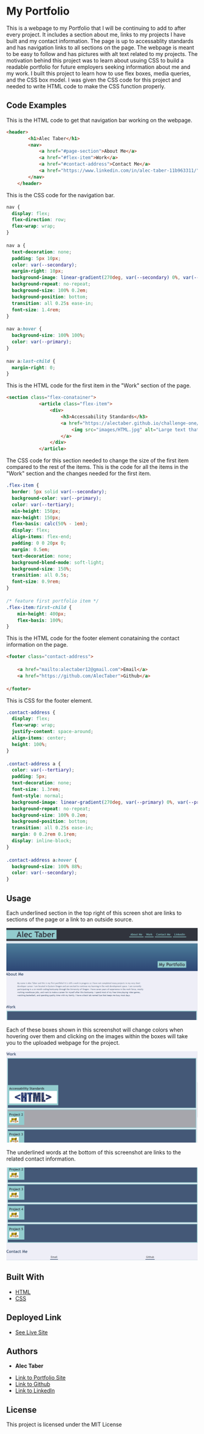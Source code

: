 # My Portfolio

This is a webpage to my Portfolio that I will be continuing to add to after every project. It includes a section about me, links to my projects I have built and my contact information. The page is up to accessablity standards and has navigation links to all sections on the page. The webpage is meant to be easy to follow and has pictures with alt text related to my projects. The motivation behind this project was to learn about usuing CSS to build a readable portfolio for future employers seeking information about me and my work. I built this project to learn how to use flex boxes, media queries, and the CSS box model. I was given the CSS code for this project and needed to write HTML code to make the CSS function properly.

## Code Examples
This is the HTML code to get that navigation bar working on the webpage.
```html
<header>
        <h1>Alec Taber</h1>
        <nav>
            <a href="#page-section">About Me</a>
            <a href="#flex-item">Work</a>
            <a href="#contact-address">Contact Me</a>
            <a href="https://www.linkedin.com/in/alec-taber-11b963311/">Linkedin</a>
        </nav>
    </header>
```

This is the CSS code for the navigation bar.

```css
nav {
  display: flex;
  flex-direction: row;
  flex-wrap: wrap;
}

nav a {
  text-decoration: none;
  padding: 5px 10px;
  color: var(--secondary);
  margin-right: 10px;
  background-image: linear-gradient(270deg, var(--secondary) 0%, var(--secondary) 100%);
  background-repeat: no-repeat;
  background-size: 100% 0.2em;
  background-position: bottom;
  transition: all 0.25s ease-in;
  font-size: 1.4rem;
}

nav a:hover {
  background-size: 100% 100%;
  color: var(--primary);
}

nav a:last-child {
  margin-right: 0;
}
```
This is the HTML code for the first item in the "Work" section of the page.

```html
<section class="flex-conatainer">
            <article class="flex-item">
                <div>
                    <h3>Accessability Standards</h3>
                    <a href="https://alectaber.github.io/challenge-one/">
                        <img src="images/HTML.jpg" alt="Large text that says HTML" height="100px">
                    </a>
                </div>
            </article>
```

The CSS code for this section needed to change the size of the first item compared to the rest of the items. This is the code for all the items in the "Work" section and the changes needed for the first item.

```css
.flex-item {
  border: 5px solid var(--secondary);
  background-color: var(--primary);
  color: var(--tertiary);
  min-height: 150px;
  max-height: 150px;
  flex-basis: calc(50% - 1em);
  display: flex;
  align-items: flex-end;
  padding: 0 0 20px 0;
  margin: 0.5em;
  text-decoration: none;
  background-blend-mode: soft-light;
  background-size: 150%;
  transition: all 0.5s;
  font-size: 0.9rem;
}

/* feature first portfolio item */
.flex-item:first-child {
    min-height: 400px;
    flex-basis: 100%;
}
```
This is the HTML code for the footer element conataining the contact information on the page.

```html
<footer class="contact-address">

    <a href="mailto:alectaber12@gmail.com">Email</a>
    <a href="https://github.com/AlecTaber">Github</a>

</footer>
```

This is CSS for the footer element.

```css
.contact-address {
  display: flex;
  flex-wrap: wrap;
  justify-content: space-around;
  align-items: center;
  height: 100%;
}

.contact-address a {
  color: var(--tertiary);
  padding: 5px;
  text-decoration: none;
  font-size: 1.3rem;
  font-style: normal;
  background-image: linear-gradient(270deg, var(--primary) 0%, var(--primary) 100%);
  background-repeat: no-repeat;
  background-size: 100% 0.2em;
  background-position: bottom;
  transition: all 0.25s ease-in;
  margin: 0 0.2rem 0.1rem;
  display: inline-block;
}

.contact-address a:hover {
  background-size: 100% 88%;
  color: var(--secondary);
}
```
## Usage
Each underlined section in the top right of this screen shot are links to sections of the page or a link to an outside source.

![The navigation bar on the webpage with underlined text saying About Me, Work, Contact Me, and Linkedin.](images/header.png)

Each of these boxes shown in this screenshot will change colors when hovering over them and clicking on the images within the boxes will take you to the uploaded webpage for the project.

![Boxes with titles of projects with images underneath them.](images/work.png)

The underlined words at the bottom of this screenshot are links to the related contact information.

![Underlined words saying Email, and Github.](images/footer.png)


## Built With

* [HTML](https://www.w3schools.com/html/default.asp)
* [CSS](https://www.w3schools.com/css/default.asp)

## Deployed Link

* [See Live Site](https://alectaber.github.io/challenge-two/)


## Authors

* **Alec Taber** 

- [Link to Portfolio Site](https://alectaber.github.io/challenge-two/)
- [Link to Github](https://github.com/AlecTaber)
- [Link to LinkedIn](https://www.linkedin.com/in/alec-taber-11b963311/)

## License

This project is licensed under the MIT License 

